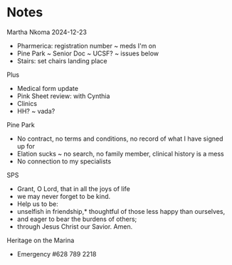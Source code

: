 # Notes

Martha Nkoma 2024-12-23

* Pharmerica: registration number ~ meds I'm on
* Pine Park ~ Senior Doc ~ UCSF? ~ issues below
* Stairs: set chairs landing place

Plus

* Medical form update
* Pink Sheet review: with Cynthia
* Clinics
* HH? ~ vada?

Pine Park

* No contract, no terms and conditions, no record of what I have signed up for
* Elation sucks ~ no search, no family member, clinical history is a mess
* No connection to my specialists

SPS

* Grant, O Lord, that in all the joys of life
* we may never forget to be kind.
* Help us to be:
* unselfish in friendship,* thoughtful of those less happy than ourselves,
* and eager to bear the burdens of others;
* through Jesus Christ our Savior. Amen.

Heritage on the Marina
* Emergency #628 789 2218